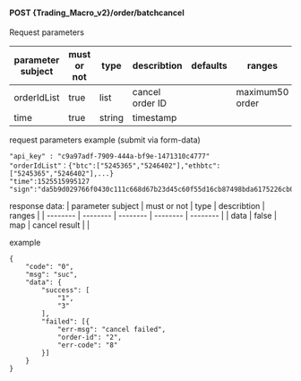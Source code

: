 ﻿#### POST {Trading_Macro_v2}/order/batchcancel
Request parameters

| parameter subject | must or not | type | describtion | defaults | ranges       |
| ----------- | -------- | ------ | -------------- | ------ | -------------------- |
| orderIdList | true     | list   | cancel order ID |        | maximum50 order |
| time        | true     | string | timestamp   |        |                      |

request parameters example  (submit via form-data)
```
"api_key" : "c9a97adf-7909-444a-bf9e-1471310c4777"
"orderIdList"：{"btc":["5245365","5246402"],"ethbtc":["5245365","5246402"],...}
"time":1525515995127
"sign":"da5b9d029766f0430c111c668d67b23d45c60f55d16cb87498bda6175226cb0c8cadb1dbeb493317bd9740421ca0cbd01df218f6ae5b95decd9a410e9d317bb7"
```

response data:
| parameter subject | must or not | type | describtion | ranges |
| -------- | -------- | -------- | -------- | -------- |
| data     | false    | map      | cancel result |          |

example

```
{
	"code": "0",
	"msg": "suc",
	"data": {
		"success": [
			"1",
			"3"
		],
		"failed": [{
			"err-msg": "cancel failed",
			"order-id": "2",
			"err-code": "8"
		}]
	}
}
```